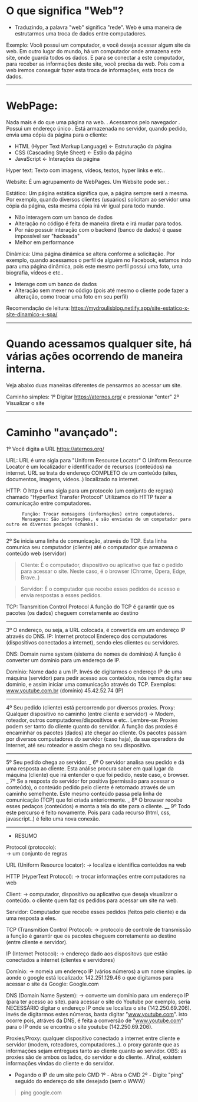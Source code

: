 # O que significa "Web"? 
- Traduzindo, a palavra "web" significa "rede". 
Web é uma maneira de estrutarmos uma troca de dados entre computadores.

Exemplo:
Você possui um computador, e você deseja acessar algum site da web.
Em outro lugar do mundo, há um computador onde armazena este site, onde guarda todos os dados. 
E para se conectar a este computador, para receber as informações deste site, você precisa da web.
Pois com a web iremos conseguir fazer esta troca de informações, esta troca de dados. 
________________________________________________________________________________________________________________
# WebPage:
Nada mais é do que uma página na web.
. Acessamos pelo navegador
. Possui um endereço único 
. Está armazenada no servidor, quando pedido, envia uma cópia da página para o cliente:
 - HTML (Hyper Text Markup Language) <- Estruturação da página
 - CSS (Cascading Style Sheet) <- Estilo da página 
 - JavaScript <- Interações da página	

Hyper text: 
Texto com imagens, vídeos, textos, hyper links e etc.. 

Website:
É um agrupamento de WebPages. 
Um Website pode ser..:

Estático:
Um página estática significa que, a página sempre será a mesma.
Por exemplo, quando diversos clientes (usuários) solicitam ao servidor uma cópia da página, esta mesma cópia irá vir 
igual para todo mundo.
- Não interagem com um banco de dados
- Alteração no código é feita de maneira direta e irá mudar para todos. 
- Por não possuir interação com o backend (banco de dados) é quase impossível ser "hackeada"
- Melhor em performance

Dinâmica:
Uma página dinâmica se altera conforme a solicitação.
Por exemplo, quando acessamos o perfil de alguém no Facebook, estamos indo para uma página dinâmica, pois este mesmo 
perfil possui uma foto, uma biografia, vídeos e etc..
- Interage com um banco de dados 
- Alteração sem mexer no código (pois até mesmo o cliente pode fazer a alteração, como trocar uma foto em seu perfil)

Recomendação de leitura: https://mydroulisblog.netlify.app/site-estatico-x-site-dinamico-x-spa/
_____________________________________________________________________________________________________________
# Quando acessamos qualquer site, há várias ações ocorrendo de maneira interna.
Veja abaixo duas maneiras diferentes de pensarmos ao acessar um site. 

Caminho simples:
1º Digitar https://aternos.org/   e   pressionar "enter"
2º Visualizar o site


__________________________________________________________________________________________________________________________________________________________________________________________________
# Caminho "avançado": 
1º Você digita a URL https://aternos.org/
   
 URL:  URL é uma sigla para "Uniform Resource Locator"
       O Uniform Resource Locator é um localizador e identificador de recursos (conteúdos) na internet.
       URL se trata do endereço COMPLETO de um conteúdo (sites, documentos, imagens, vídeos..) localizado na internet.  
     
 
 HTTP:  O http é uma sigla para um protocolo (um conjunto de regras) chamado "HyperText Transfer Protocol"
        Utilizamos do HTTP fazer a comunicação entre computadores. 
	  
          Função: Trocar mensagens (informações) entre computadores. 
          Mensagens: São informações, e são enviadas de um computador para outro em diversos pedaços (chunks).   
________________________________________________________________________________________________ 
2º Se inicia uma linha de comunicação, através do TCP.
   Esta linha comunica seu computador (cliente) até o computador que armazena o conteúdo web (servidor)    

 >Cliente: É o computador, dispositivo ou aplicativo que faz o pedido para acessar o site.
           Neste caso, é o browser (Chrome, Opera, Edge, Brave..)

 >Servidor: É o computador que recebe esses pedidos de acesso e envia respostas a esses pedidos.

 TCP: Transmition Control Protocol 
   A  função do TCP é garantir que os pacotes (os dados) cheguem corretamente ao destino  
_________________________________________________________________________________________________ 
3º O endereço, ou seja, a URL colocada, é convertida em um endereço IP através do DNS.
  IP: Internet protocol
      Endereço dos computadores (dispositivos conectados a internet), sendo eles clientes ou servidores.
   
  DNS: Domain name system (sistema de nomes de domínios)
       A função é converter um domínio para um endereço de IP.

  Domínio: Nome dado a um IP. Invés de digitarmos o endereço IP de uma máquina (servidor) para pedir acesso aos conteúdos,
           nós iremos digitar seu domínio, e assim iniciar uma comunicação através do TCP.
           Exemplos: www.youtube.com.br (domínio)
                     45.42.52.74 (IP)  
_________________________________________________________________________________________________
4º Seu pedido (cliente) está percorrendo por diversos proxies.
   Proxy: Qualquer dispositivo no caminho (entre cliente e servidor) -> Modem, roteador, outros computadores/dispositivos e etc..
   Lembre-se: Proxies podem ser tanto do cliente quanto do servidor.
   A função das proxies é encaminhar os pacotes (dados) até chegar ao cliente. 
   Os pacotes passam por diversos computadores do servidor (caso haja), da sua operadora de Internet, até seu roteador e assim chega no seu dispositivo. 	 
    
_________________________________________________________________________________________________ 
5º Seu pedido chega ao servidor.
_
6º O servidor analisa seu pedido e dá uma resposta ao cliente.
   Esta análise procura saber em qual lugar da máquina (cliente) que irá entender o que foi pedido, neste caso, o browser.
_
7º Se a resposta do servidor for positiva (permissão para acessar o conteúdo), 
   o conteúdo pedido pelo cliente é retornado através de um caminho semelhente. 
   Este mesmo conteúdo passa pela linha de comunicação (TCP) que foi criada anteriormente. 
_
8º O browser recebe esses pedaços (conteúdos) e monta a tela do site para o cliente. 
__
9º Todo este percurso é feito novamente. Pois para cada recurso (html, css, javascript..) é feito uma nova conexão.
______________________________________________________________________________________________________________________
* RESUMO 

Protocol (protocolo):  
-> um conjunto de regras 

URL (Uniform Resource locator): 
-> localiza e identifica conteúdos na web

HTTP (HyperText Protocol): 
-> trocar informações entre computadores na web

Client:
-> computador, dispositivo ou aplicativo que deseja visualizar o conteúdo.
o cliente quem faz os pedidos para acessar um site na web.

Servidor:
Computador que recebe esses pedidos (feitos pelo cliente) e da uma resposta a eles. 

TCP (Transmition Control Protocol): 
-> protocolo de controle de transmissão 
a função é garantir que os pacotes cheguem corretamente ao destino (entre cliente e servidor). 

IP (Internet Protocol):
-> endereço dado aos dispositovs que estão conectados a internet (clientes e servidores)

Domínio:
-> nomeia um endereço IP (vários números) a um nome simples.
ip aonde o google está localizado: 142.251.129.46
o que digitamos para acessar o site da Google: Google.com 

DNS (Domain Name System): 
-> converte um domínio para um endereço IP (para ter acesso ao site).
para acessar o site do Youtube por exemplo, seria NECESSÁRIO digitar o endereço IP onde se localiza o site (142.250.69.206).
invés de digitarmos estes números, basta digitar "www.youtube.com". 
isto ocorre pois, atráves da DNS, é feita a conversão de "www.youtube.com" para o IP onde se encontra o site youtube (142.250.69.206).

Proxies/Proxy: 
qualquer dispositivo conectado a internet entre cliente e servidor (modem, roteadores, computadores..). 
o proxy garante que as informações sejam entregues tanto ao cliente quanto ao servidor. 
OBS: as proxies são de ambos os lados, do servidor e do cliente.. Afinal, existem informações vindas do cliente e do servidor. 



* Pegando o IP de um site pelo CMD 
1º - Abra o CMD 
2º - Digite "ping" seguido do endereço do site desejado (sem o WWW)
> ping google.com 
